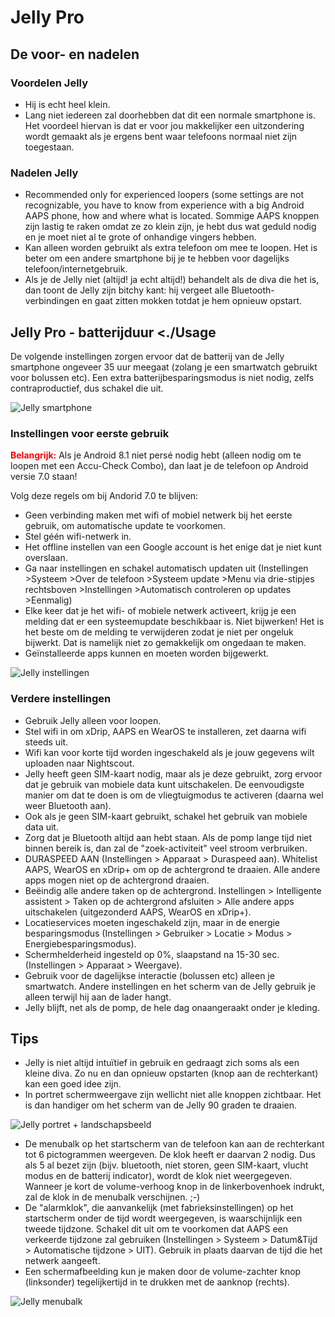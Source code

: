 # Jelly Pro
## De voor- en nadelen
### Voordelen Jelly

* Hij is echt heel klein.
* Lang niet iedereen zal doorhebben dat dit een normale smartphone is. Het voordeel hiervan is dat er voor jou makkelijker een uitzondering wordt gemaakt als je ergens bent waar telefoons normaal niet zijn toegestaan.

### Nadelen Jelly
* Recommended only for experienced loopers (some settings are not recognizable, you have to know from experience with a big Android AAPS phone, how and where what is located. Sommige AAPS knoppen zijn lastig te raken omdat ze zo klein zijn, je hebt dus wat geduld nodig en je moet niet al te grote of onhandige vingers hebben.
* Kan alleen worden gebruikt als extra telefoon om mee te loopen. Het is beter om een andere smartphone bij je te hebben voor dagelijks telefoon/internetgebruik.
* Als je de Jelly niet (altijd! ja echt altijd!) behandelt als de diva die het is, dan toont de Jelly zijn bitchy kant: hij vergeet alle Bluetooth-verbindingen en gaat zitten mokken totdat je hem opnieuw opstart.

## Jelly Pro - batterijduur <./Usage

De volgende instellingen zorgen ervoor dat de batterij van de Jelly smartphone ongeveer 35 uur meegaat (zolang je een smartwatch gebruikt voor bolussen etc). Een extra batterijbesparingsmodus is niet nodig, zelfs contraproductief, dus schakel die uit.

![Jelly smartphone](../images/jelly_01.jpg)

### Instellingen voor eerste gebruik

<b><font color="#FF0000">Belangrijk:</b></font> Als je Android 8.1 niet persé nodig hebt (alleen nodig om te loopen met een Accu-Check Combo), dan laat je de telefoon op Android versie 7.0 staan!

Volg deze regels om bij Andorid 7.0 te blijven:
* Geen verbinding maken met wifi of mobiel netwerk bij het eerste gebruik, om automatische update te voorkomen.
* Stel géén wifi-netwerk in.
* Het offline instellen van een Google account is het enige dat je niet kunt overslaan.
* Ga naar instellingen en schakel automatisch updaten uit (Instellingen >Systeem >Over de telefoon >Systeem update >Menu via drie-stipjes rechtsboven >Instellingen >Automatisch controleren op updates >Eenmalig)
* Elke keer dat je het wifi- of mobiele netwerk activeert, krijg je een melding dat er een systeemupdate beschikbaar is. Niet bijwerken! Het is het beste om de melding te verwijderen zodat je niet per ongeluk bijwerkt. Dat is namelijk niet zo gemakkelijk om ongedaan te maken.
* Geïnstalleerde apps kunnen en moeten worden bijgewerkt.

![Jelly instellingen](../images/jelly_02.jpg)

### Verdere instellingen

* Gebruik Jelly alleen voor loopen.
* Stel wifi in om xDrip, AAPS en WearOS te installeren, zet daarna wifi steeds uit.
* Wifi kan voor korte tijd worden ingeschakeld als je jouw gegevens wilt uploaden naar Nightscout.
* Jelly heeft geen SIM-kaart nodig, maar als je deze gebruikt, zorg ervoor dat je gebruik van mobiele data kunt uitschakelen. De eenvoudigste manier om dat te doen is om de vliegtuigmodus te activeren (daarna wel weer Bluetooth aan).
* Ook als je geen SIM-kaart gebruikt, schakel het gebruik van mobiele data uit.
* Zorg dat je Bluetooth altijd aan hebt staan. Als de pomp lange tijd niet binnen bereik is, dan zal de "zoek-activiteit" veel stroom verbruiken.
* DURASPEED AAN (Instellingen > Apparaat > Duraspeed aan). Whitelist AAPS, WearOS en xDrip+ om op de achtergrond te draaien. Alle andere apps mogen niet op de achtergrond draaien.
* Beëindig alle andere taken op de achtergrond. Instellingen > Intelligente assistent > Taken op de achtergrond afsluiten > Alle andere apps uitschakelen (uitgezonderd AAPS, WearOS en xDrip+).
* Locatieservices moeten ingeschakeld zijn, maar in de energie besparingsmodus (Instellingen > Gebruiker > Locatie > Modus > Energiebesparingsmodus).
* Schermhelderheid ingesteld op 0%, slaapstand na 15-30 sec. (Instellingen > Apparaat > Weergave).
* Gebruik voor de dagelijkse interactie (bolussen etc) alleen je smartwatch. Andere instellingen en het scherm van de Jelly gebruik je alleen terwijl hij aan de lader hangt.
* Jelly blijft, net als de pomp, de hele dag onaangeraakt onder je kleding.

## Tips

* Jelly is niet altijd intuïtief in gebruik en gedraagt zich soms als een kleine diva. Zo nu en dan opnieuw opstarten (knop aan de rechterkant) kan een goed idee zijn.
* In portret schermweergave zijn wellicht niet alle knoppen zichtbaar. Het is dan handiger om het scherm van de Jelly 90 graden te draaien.

![Jelly portret + landschapsbeeld](../images/jelly_04.jpg)

* De menubalk op het startscherm van de telefoon kan aan de rechterkant tot 6 pictogrammen weergeven. De klok heeft er daarvan 2 nodig. Dus als 5 al bezet zijn (bijv. bluetooth, niet storen, geen SIM-kaart, vlucht modus en de batterij indicator), wordt de klok niet weergegeven. Wanneer je kort de volume-verhoog knop in de linkerbovenhoek indrukt, zal de klok in de menubalk verschijnen. ;-)
* De "alarmklok", die aanvankelijk (met fabrieksinstellingen) op het startscherm onder de tijd wordt weergegeven, is waarschijnlijk een tweede tijdzone. Schakel dit uit om te voorkomen dat AAPS een verkeerde tijdzone zal gebruiken (Instellingen > Systeem > Datum&Tijd > Automatische tijdzone > UIT). Gebruik in plaats daarvan de tijd die het netwerk aangeeft.
* Een schermafbeelding kun je maken door de volume-zachter knop (linksonder) tegelijkertijd in te drukken met de aanknop (rechts).

![Jelly menubalk](../images/jelly_03.png)

